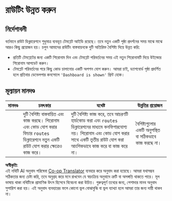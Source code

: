 <!--
CO_OP_TRANSLATOR_METADATA:
{
  "original_hash": "8223e429218befa731dd5bfd22299520",
  "translation_date": "2025-08-26T00:38:01+00:00",
  "source_file": "7-bank-project/1-template-route/assignment.md",
  "language_code": "bn"
}
-->
# রাউটিং উন্নত করুন

## নির্দেশাবলী

বর্তমানে রাউট ডিক্লারেশনে শুধুমাত্র ব্যবহৃত টেমপ্লেট আইডি রয়েছে। তবে নতুন একটি পৃষ্ঠা প্রদর্শনের সময় মাঝে মাঝে আরও কিছু প্রয়োজন হয়। চলুন আমাদের রাউটিং বাস্তবায়নকে দুটি অতিরিক্ত বৈশিষ্ট্য দিয়ে উন্নত করি:

- প্রতিটি টেমপ্লেটের জন্য একটি শিরোনাম দিন এবং টেমপ্লেট পরিবর্তনের সময় এই নতুন শিরোনামটি দিয়ে উইন্ডোর শিরোনাম আপডেট করুন।
- টেমপ্লেট পরিবর্তনের পরে কিছু কোড চালানোর একটি অপশন যোগ করুন। আমরা চাই, ড্যাশবোর্ড পৃষ্ঠা প্রদর্শিত হলে প্রতিবার ডেভেলপার কনসোলে `'Dashboard is shown'` প্রিন্ট হোক।

## মূল্যায়ন মানদণ্ড

| মানদণ্ড | চমৎকার                                                                                                                          | যথেষ্ট                                                                                                                                                                                  | উন্নতির প্রয়োজন                                       |
| -------- | ---------------------------------------------------------------------------------------------------------------------------------- | ----------------------------------------------------------------------------------------------------------------------------------------------------------------------------------------- | ------------------------------------------------------- |
|          | দুটি বৈশিষ্ট্য বাস্তবায়িত এবং কাজ করছে। শিরোনাম এবং কোড যোগ করার ফিচার `routes` ডিক্লারেশনে নতুন একটি রাউট যোগ করার ক্ষেত্রেও কাজ করে। | দুটি বৈশিষ্ট্য কাজ করে, তবে আচরণটি হার্ডকোড করা এবং `routes` ডিক্লারেশনের মাধ্যমে কনফিগারযোগ্য নয়। শিরোনাম এবং কোড যোগ করার সাথে একটি তৃতীয় রাউট যোগ করা আংশিকভাবে কাজ করে বা কাজ করে না। | বৈশিষ্ট্যগুলোর একটি অনুপস্থিত বা সঠিকভাবে কাজ করছে না। |

**অস্বীকৃতি**:  
এই নথিটি AI অনুবাদ পরিষেবা [Co-op Translator](https://github.com/Azure/co-op-translator) ব্যবহার করে অনুবাদ করা হয়েছে। আমরা যথাসম্ভব সঠিকতার জন্য চেষ্টা করি, তবে অনুগ্রহ করে মনে রাখবেন যে স্বয়ংক্রিয় অনুবাদে ত্রুটি বা অসঙ্গতি থাকতে পারে। মূল ভাষায় থাকা নথিটিকে প্রামাণিক উৎস হিসেবে বিবেচনা করা উচিত। গুরুত্বপূর্ণ তথ্যের জন্য, পেশাদার মানব অনুবাদ সুপারিশ করা হয়। এই অনুবাদ ব্যবহারের ফলে কোনো ভুল বোঝাবুঝি বা ভুল ব্যাখ্যা হলে আমরা তার জন্য দায়ী থাকব না।